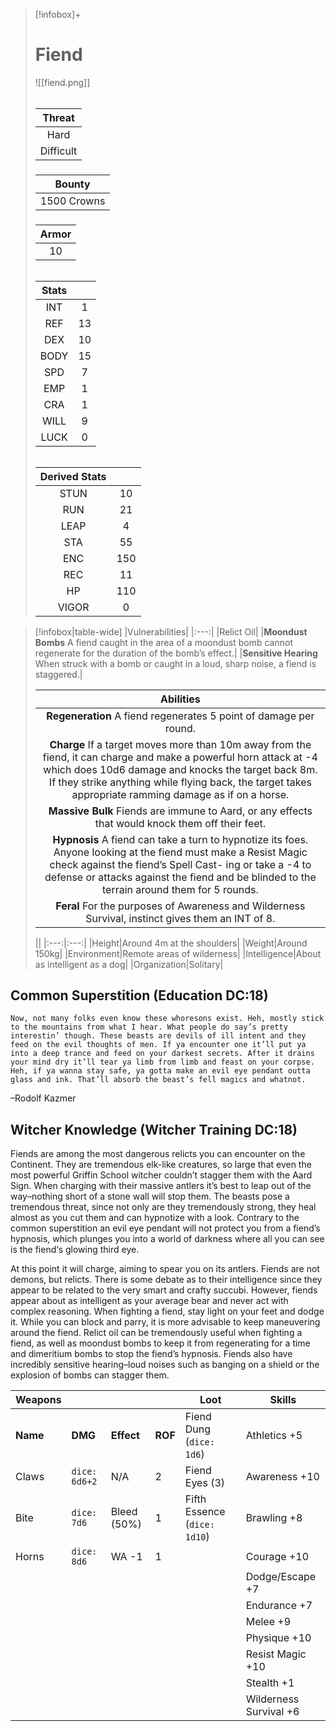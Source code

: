 >[!infobox]+
># Fiend
>![[fiend.png]]
>###### 
>|Threat|
>|:---:|
>|Hard|
>|Difficult|
>##### 
>|Bounty|
>|:---:|
>|1500 Crowns|
>#####
>|Armor|
>|:---:|
>|10|
>###### 
>
>|Stats||
>|:---:|:---:|
>|INT|1|
>|REF|13|
>|DEX|10|
>|BODY|15|
>|SPD|7|
>|EMP|1|
>|CRA|1|
>|WILL|9|
>|LUCK|0|
>######
>|Derived Stats||
>|:---:|:---:|
>|STUN|10|
>|RUN|21|
>|LEAP|4|
>|STA|55|
>|ENC|150|
>|REC|11|
>|HP|110|
>|VIGOR|0|

>[!infobox|table-wide]
>|Vulnerabilities|
>|:---:|
>|Relict Oil|
>|**Moondust Bombs** A fiend caught in the area of a moondust bomb cannot regenerate for the duration of the bomb’s effect.|
>|**Sensitive Hearing** When struck with a bomb or caught in a loud, sharp noise, a fiend is staggered.|
>
>|Abilities|
>|:---:|
>|**Regeneration** A fiend regenerates 5 point of damage per round.|
>|**Charge** If a target moves more than 10m away from the fiend, it can charge and make a powerful horn attack at -4 which does 10d6 damage and knocks the target back 8m. If they strike anything while flying back, the target takes appropriate ramming damage as if on a horse.|
>|**Massive Bulk** Fiends are immune to Aard, or any effects that would knock them off their feet.|
>|**Hypnosis** A fiend can take a turn to hypnotize its foes. Anyone looking at the fiend must make a Resist Magic check against the fiend’s Spell Cast- ing or take a -4 to defense or attacks against the fiend and be blinded to the terrain around them for 5 rounds.|
>|**Feral** For the purposes of Awareness and Wilderness Survival, instinct gives them an INT of 8.|
>
>||
>|:---:|:---:|
>|Height|Around 4m at the shoulders|
>|Weight|Around 150kg|
>|Environment|Remote areas of wilderness|
>|Intelligence|About as intelligent as a dog|
>|Organization|Solitary|

## Common Superstition (Education DC:18)
```ad-quote
Now, not many folks even know these whoresons exist. Heh, mostly stick to the mountains from what I hear. What people do say’s pretty interestin’ though. These beasts are devils of ill intent and they feed on the evil thoughts of men. If ya encounter one it’ll put ya into a deep trance and feed on your darkest secrets. After it drains your mind dry it’ll tear ya limb from limb and feast on your corpse. Heh, if ya wanna stay safe, ya gotta make an evil eye pendant outta glass and ink. That’ll absorb the beast’s fell magics and whatnot.
```
–Rodolf Kazmer

## Witcher Knowledge (Witcher Training DC:18)
Fiends are among the most dangerous relicts you can encounter on the Continent. They are tremendous elk-like creatures, so large that even the most powerful Griffin School witcher couldn’t stagger them with the Aard Sign. When charging with their massive antlers it’s best to leap out of the way–nothing short of a stone wall will stop them. The beasts pose a tremendous threat, since not only are they tremendously strong, they heal almost as you cut them and can hypnotize with a look. Contrary to the common superstition an evil eye pendant will not protect you from a fiend’s hypnosis, which plunges you into a world of darkness where all you can see is the fiend‘s glowing third eye.

At this point it will charge, aiming to spear you on its antlers. Fiends are not demons, but relicts. There is some debate as to their intelligence since they appear to be related to the very smart and crafty succubi. However, fiends appear about as intelligent as your average bear and never act with complex reasoning. When fighting a fiend, stay light on your feet and dodge it. While you can block and parry, it is more advisable to keep maneuvering around the fiend. Relict oil can be tremendously useful when fighting a fiend, as well as moondust bombs to keep it from regenerating for a time and dimeritium bombs to stop the fiend’s hypnosis. Fiends also have incredibly sensitive hearing–loud noises such as banging on a shield or the explosion of bombs can stagger them.

| Weapons  |               |             |         | Loot                         | Skills                 |
| -------- | ------------- | ----------- | ------- | ---------------------------- | ---------------------- |
| **Name** | **DMG**       | **Effect**  | **ROF** | Fiend Dung (`dice: 1d6`)     | Athletics +5           |
| Claws    | `dice: 6d6+2` | N/A         | 2       | Fiend Eyes (3)               | Awareness +10          |
| Bite     | `dice: 7d6`   | Bleed (50%) | 1       | Fifth Essence (`dice: 1d10`) | Brawling +8            |
| Horns    | `dice: 8d6`   | WA -1       | 1       |                              | Courage +10            |
|          |               |             |         |                              | Dodge/Escape +7        |
|          |               |             |         |                              | Endurance +7           |
|          |               |             |         |                              | Melee +9               |
|          |               |             |         |                              | Physique +10           |
|          |               |             |         |                              | Resist Magic +10       |
|          |               |             |         |                              | Stealth +1             |
|          |               |             |         |                              | Wilderness Survival +6 |
